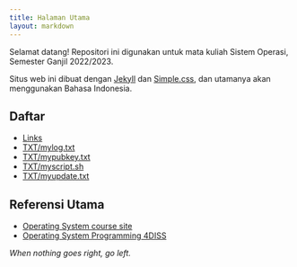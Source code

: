 ```yaml
---
title: Halaman Utama
layout: markdown
---
```


Selamat datang! Repositori ini digunakan untuk mata kuliah Sistem Operasi, Semester Ganjil 2022/2023.

Situs web ini dibuat dengan [Jekyll](https://jekyllrb.com/) dan [Simple.css](https://simplecss.org/), dan utamanya akan menggunakan Bahasa Indonesia.

## Daftar

- [Links](LINKS)
- [TXT/mylog.txt](TXT/mylog.txt)
- [TXT/mypubkey.txt](TXT/mypubkey.txt)
- [TXT/myscript.sh](TXT/myupdate.sh)
- [TXT/myupdate.txt](TXT/myupdate.txt)

## Referensi Utama

- [Operating System course site](https://os.vlsm.org/)
- [Operating System Programming 4DISS](https://osp4diss.vlsm.org/)

*When nothing goes right, go left.*